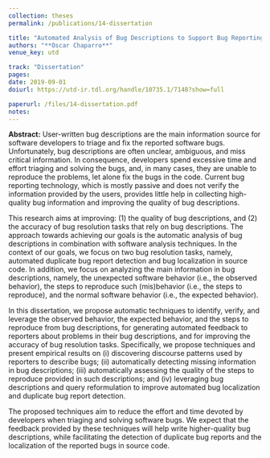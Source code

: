 ```yaml
---
collection: theses
permalink: /publications/14-dissertation

title: "Automated Analysis of Bug Descriptions to Support Bug Reporting and Resolution"
authors: "**Oscar Chaparro**"
venue_key: utd

track: "Dissertation"
pages: 
date: 2019-09-01
doiurl: https://utd-ir.tdl.org/handle/10735.1/7148?show=full

paperurl: /files/14-dissertation.pdf
notes: 
---
```


**Abstract:** User-written bug descriptions are the main information source for software developers to triage and fix the reported software bugs. Unfortunately, bug descriptions are often unclear, ambiguous, and miss critical information. In consequence, developers spend excessive time and effort triaging and solving the bugs, and, in many cases, they are unable to reproduce the problems, let alone fix the bugs in the code. Current bug reporting technology, which is mostly passive and does not verify the information provided by the users, provides little help in collecting high-quality bug information and improving the quality of bug descriptions. 

This research aims at improving: (1) the quality of bug descriptions, and (2) the accuracy of bug resolution tasks that rely on bug descriptions. The approach towards achieving our goals is the automatic analysis of bug descriptions in combination with software analysis techniques. In the context of our goals, we focus on two bug resolution tasks, namely, automated duplicate bug report detection and bug localization in source code. In addition, we focus on analyzing the main information in bug descriptions, namely, the unexpected software behavior (i.e., the observed behavior), the steps to reproduce such (mis)behavior (i.e., the steps to reproduce), and the normal software behavior (i.e., the expected behavior). 

In this dissertation, we propose automatic techniques to identify, verify, and leverage the observed behavior, the expected behavior, and the steps to reproduce from bug descriptions, for  generating automated feedback to reporters about problems in their bug descriptions, and for improving the accuracy of bug resolution tasks. Specifically, we propose techniques and present empirical results on (i) discovering discourse patterns used by reporters to describe bugs; (ii) automatically detecting missing information in bug descriptions; (iii) automatically assessing the quality of the steps to reproduce provided in such descriptions; and (iv) leveraging bug descriptions and query reformulation to improve automated bug localization and duplicate bug report detection. 

The proposed techniques aim to reduce the effort and time devoted by developers when triaging and solving software bugs. We expect that the feedback provided by these techniques will help write higher-quality bug descriptions, while facilitating the detection of duplicate bug reports and the localization of the reported bugs in source code.